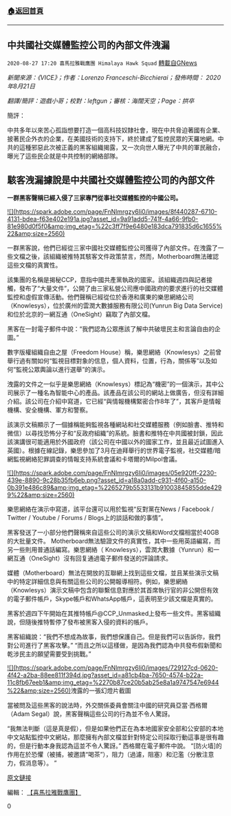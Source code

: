 ###  [:house:返回首頁](https://github.com/ourhimalayas/txt)
---

## 中共國社交媒體監控公司的內部文件洩漏
`2020-08-27 17:20 喜馬拉雅戰鷹團 Himalaya Hawk Squad` [轉載自GNews](https://gnews.org/zh-hant/320945/)

*新聞來源：《VICE》；作者：Lorenzo Franceschi-Bicchierai；發佈時間： 2020年8月21日*

*翻譯/簡評：遊戲小哥；校對：leftgun；審核：海闊天空；Page：拱卒*

簡評：

中共多年以來苦心孤詣想要打造一個高科技奴隸社會，現在中共脅迫著國有企業、披著民企外衣的企業，在美國技術的支持下，終於建成了監控民眾的天羅地網。中共的這種邪惡此次被正義的黑客組織揭露，又一次向世人曝光了中共的軍民融合，曝光了這些民企就是中共控制的網絡部隊。

##  **駭客洩漏據說是中共國社交媒體監控公司的內部文件** 

**一群黑客聲稱已經入侵了三家專門從事社交媒體監控的中國公司。**

[!\[\](https://spark.adobe.com/page/FnNlmrgzy6Ii0/images/8f440287-6710-4131-bdea-f63e402e191a.jpg?asset_id=9a91add5-741f-4a66-9fb0-81e980d0f5f0&amp;img_etag=%22c3ff7f9e6480e183dca791835d6c1655%22&amp;size=2560)](https://spark.adobe.com/page/FnNlmrgzy6Ii0/images/8f440287-6710-4131-bdea-f63e402e191a.jpg?asset_id=9a91add5-741f-4a66-9fb0-81e980d0f5f0&amp;img_etag=%22c3ff7f9e6480e183dca791835d6c1655%22&amp;size=1024)

一群黑客說，他們已經從三家中國社交媒體監控公司獲得了內部文件。在洩露了一些文檔之後，該組織被推特其駭客文件政策禁言，然而，Motherboard無法確認這些文檔的真實性。

該集團的名稱是揭秘CCP，意指中國共產黨執政的國家。該組織週四與記者接觸，發布了“大量文件”，公開了由三家私營公司應中國政府的要求進行的社交媒體監控和虛假宣傳活動。他們聲稱已經從位於香港和廣東的樂思網絡公司（Knowlesys），位於廣州的雲潤大數據服務有限公司(Yunrun Big Data Service)和位於北京的一網互通（OneSight）竊取了內部文檔。

黑客在一封電子郵件中說：“我們認為公眾應該了解中共破壞民主和言論自由的企圖。”

數字版權組織自由之屋（Freedom House）稱，樂思網絡（Knowlesys）之前曾舉行過有關如何“監視目標對象的信息，個人資料，位置，行為，關係等”以及如何“監視公眾輿論以進行選舉”的演示。

洩露的文件之一似乎是樂思網絡（Knowlesys）標記為“機密”的一個演示，其中公司展示了一種名為智能中心的產品。該產品在該公司的網站上做廣告，但沒有詳細介紹。該公司在介紹中寫道，它已經“與情報機構緊密合作8年了”，其客戶是情報機構、安全機構、軍方和警察。

該演示文稿顯示了一個據稱能夠監視各種網站和社交媒體服務（例如臉書、推特和微信）以尋找恐怖分子和“反政府組織”的系統。臉書和推特在中共國被封鎖，因此該演講很可能適用於外國政府（該公司在中國以外的國家工作，並且最近試圖進入英國）。根據在線記錄，樂思參加了3月在迪拜舉行的世界電子監視，社交媒體/暗網監視網絡犯罪調查的情報支持系統會議和卡塔爾的Milpol會議。

[!\[\](https://spark.adobe.com/page/FnNlmrgzy6Ii0/images/05e920ff-2230-439e-8890-9c28b35fb6eb.png?asset_id=a18a0add-c931-4f60-a150-0b391e486c89&amp;img_etag=%2265279b5533131b91003845855dde4299%22&amp;size=2560)](https://spark.adobe.com/page/FnNlmrgzy6Ii0/images/05e920ff-2230-439e-8890-9c28b35fb6eb.png?asset_id=a18a0add-c931-4f60-a150-0b391e486c89&amp;img_etag=%2265279b5533131b91003845855dde4299%22&amp;size=1024)

樂思網絡在演示中寫道，該平台還可以用於監視“反對黨在News / Facebook / Twitter / Youtube / Forums / Blogs上的談話和做的事情”。

黑客發送了一小部分他們聲稱來自這些公司的演示文稿和Word文檔相當於40GB的大批量文件。 Motherboard無法驗證文件的真實性，其中一些用英語編寫，而另一些則用普通話編寫。樂思網絡（ Knowlesys），雲潤大數據（Yunrun）和一網互通（OneSight）沒有回复通過電子郵件發送的評論請求。

媒體（Motherboard）無法在開放的互聯網上找到這些文檔，並且某些演示文稿中的特定詳細信息與有關這些公司的公開報導相符。例如，樂思網絡（Knowlesys）演示文稿中包含的聯繫信息對應於其首席執行官的非公開但有效的電子郵件帳戶，Skype帳戶和WhatsApp帳戶，這表明至少該文檔是真實的。

黑客於週四下午開始在其推特帳戶@CCP\_Unmasked上發布一些文件。黑客組織說，但隨後推特暫停了發布被黑客入侵的資料的帳戶。

黑客組織說：“我們不想成為故事，我們想保護自己。但是我們可以告訴你，我們對公司進行了黑客攻擊。” “而且之所以這樣做，是因為我們認為中共發布假新聞和乾涉民主的願望需要受到挑戰。”

[!\[\](https://spark.adobe.com/page/FnNlmrgzy6Ii0/images/729127cd-0620-4f42-a2ba-88ee811f394d.jpg?asset_id=a81cb4ba-7650-4574-b22a-11c8fb67eeb1&amp;img_etag=%2270b87ce20b5ab25e8a1a9747547e6944%22&amp;size=2560)](https://spark.adobe.com/page/FnNlmrgzy6Ii0/images/729127cd-0620-4f42-a2ba-88ee811f394d.jpg?asset_id=a81cb4ba-7650-4574-b22a-11c8fb67eeb1&amp;img_etag=%2270b87ce20b5ab25e8a1a9747547e6944%22&amp;size=1024)洩露的一張幻燈片截圖

當被問及這些黑客的說法時，外交關係委員會關注中國的研究員亞當·西格爾（Adam Segal）說，黑客聲稱這些公司的行為並不令人驚訝。

“我無法判斷（這是真是假），但是如果他們正在為本地國家安全部和公安部的本地中文站點監控中文網站，那麼擁有內部文檔並針對特定公司採取行動這事是很有趣的，但是行動本身我認為這並不令人驚訝。” 西格爾在電子郵件中說。 “[防火墙]的作用在於恐懼（被捕，被邀請“喝茶”），阻力（過濾，阻塞）和氾濫（分散注意力，假消息等）。 ”

[原文鏈接](https://www.vice.com/en_us/article/dyzewz/hackers-leak-alleged-internal-files-of-chinese-social-media-monitoring-firms)

編輯： [【喜馬拉雅戰鷹團】](https://spark.adobe.com/page/FnNlmrgzy6Ii0/)

0

